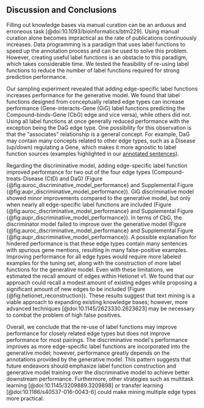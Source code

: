 ## Discussion and Conclusions

Filling out knowledge bases via manual curation can be an arduous and erroneous task [@doi:10.1093/bioinformatics/btm229].
Using manual curation alone becomes impractical as the rate of publications continuously increases.
Data programming is a paradigm that uses label functions to speed up the annotation process and can be used to solve this problem.
However, creating useful label functions is an obstacle to this paradigm, which takes considerable time.
We tested the feasibility of re-using label functions to reduce the number of label functions required for strong prediction performance.

Our sampling experiment revealed that adding edge-specific label functions increases performance for the generative model.
We found that label functions designed from conceptually related edge types can increase performance (Gene-interacts-Gene (GiG) label functions predicting the Compound-binds-Gene (CbG) edge and vice versa), while others did not.
Using all label functions at once generally reduced performance with the exception being the DaG edge type.
One possibility for this observation is that the "associates" relationship is a general concept.
For example, DaG may contain many concepts related to other edge types, such as a Disease (up/down) regulating a Gene, which makes it more agnostic to label function sources (examples highlighted in our [annotated sentences](https://github.com/greenelab/text_mined_hetnet_manuscript/tree/master/supplementary_materials/annotated_sentences)).  

Regarding the discriminative model, adding edge-specific label function improved performance for two out of the four edge types (Compound-treats-Disease (CtD) and  DaG) (Figure {@fig:auroc_discriminative_model_performance} and Supplemental Figure {@fig:aupr_discriminative_model_performance}). 
GiG discriminative model showed minor improvements compared to the generative model, but only when nearly all edge-specific label functions are included (Figure {@fig:auroc_discriminative_model_performance} and Supplemental Figure {@fig:aupr_discriminative_model_performance}).
In terms of CbG, the discriminator model failed to improve over the generative model (Figure {@fig:auroc_discriminative_model_performance} and Supplemental Figure {@fig:aupr_discriminative_model_performance}).
A possible explanation for hindered performance is that these edge types contain many sentences with spurious gene mentions, resulting in many false-positive examples.
Improving performance for all edge types would require more labeled examples for the tuning set, along with the construction of more label functions for the generative model.
Even with these limitations, we estimated the recall amount of edges within Hetionet v1.
We found that our approach could recall a modest amount of existing edges while proposing a significant amount of new edges to be included (Figure {@fig:hetionet_reconstruction}). 
These results suggest that text mining is a viable approach to expanding existing knowledge bases; however, more advanced techniques [@doi:10.1145/2623330.2623623] may be necessary to combat the problem of high false positives.

Overall, we conclude that the re-use of label functions may improve performance for closely related edge types but does not improve performance for most pairings.
The discriminative model's performance improves as more edge-specific label functions are incorporated into the generative model; however, performance greatly depends on the annotations provided by the generative model.
This pattern suggests that future endeavors should emphasize label function construction and generative model training over the discriminative model to achieve better downstream performance.
Furthermore, other strategies such as multitask learning [@doi:10.1145/3209889.3209898] or transfer learning [@doi:10.1186/s40537-016-0043-6] could make mining multiple edge types more practical.
